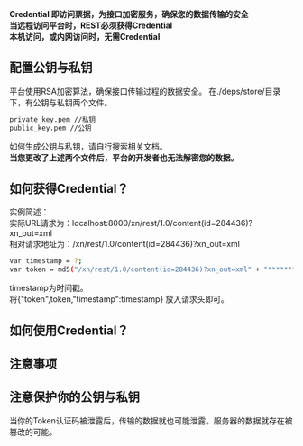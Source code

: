 **Credential 即访问票据，为接口加密服务，确保您的数据传输的安全**<br>
**当远程访问平台时，REST必须获得Credential**<br>
**本机访问，或内网访问时，无需Credential**

## 配置公钥与私钥
平台使用RSA加密算法，确保接口传输过程的数据安全。
在./deps/store/目录下，有公钥与私钥两个文件。
```bash
private_key.pem //私钥
public_key.pem //公钥

```
如何生成公钥与私钥，请自行搜索相关文档。<br>
**当您更改了上述两个文件后，平台的开发者也无法解密您的数据。**



## 如何获得Credential？
实例简述：<br>
实际URL请求为：localhost:8000/xn/rest/1.0/content(id=284436)?xn_out=xml<br>
相对请求地址为：/xn/rest/1.0/content(id=284436)?xn_out=xml<br>
```bash
var timestamp = ?;
var token = md5("/xn/rest/1.0/content(id=284436)?xn_out=xml" + "****************" + timestamp);

```
timestamp为时间戳。<br>
将{"token",token,"timestamp":timestamp} 放入请求头即可。<br>


## 如何使用Credential？

## 注意事项

## 注意保护你的公钥与私钥
当你的Token认证码被泄露后，传输的数据就也可能泄露。服务器的数据就存在被篡改的可能。